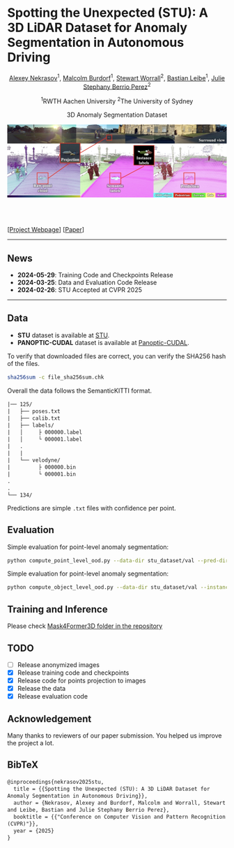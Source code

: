 # Spotting the Unexpected (STU): A 3D LiDAR Dataset for Anomaly Segmentation in Autonomous Driving
<div align="center">
<a href="https://scholar.google.com/citations?user=xJW2v3cAAAAJ&hl=en">Alexey Nekrasov</a><sup>1</sup>, <a href="">Malcolm Burdorf</a><sup>1</sup>, <a href="https://scholar.google.com/citations?user=LNqaebYAAAAJ&hl=en">Stewart Worrall</a><sup>2</sup>, <a href="https://www.vision.rwth-aachen.de/person/1/">Bastian Leibe</a><sup>1</sup>, <a href="https://scholar.google.com/citations?user=wT0QEpQAAAAJ&hl=en">Julie Stephany Berrio Perez</a><sup>2</sup>

<sup>1</sup>RWTH Aachen University <sup>2</sup>The University of Sydney

3D Anomaly Segmentation Dataset


![teaser](./docs/gthub_teaser.jpg)

</div>
<br><br>

[[Project Webpage](https://vision.rwth-aachen.de/stu-dataset)]
[[Paper](https://arxiv.org/abs/2505.02148)]

---

## News
* **2024-05-29**: Training Code and Checkpoints Release
* **2024-03-25**: Data and Evaluation Code Release
* **2024-02-26**: STU Accepted at CVPR 2025

---

## Data
- __STU__ dataset is available at [STU](https://omnomnom.vision.rwth-aachen.de/data/stu-dataset/).
- __PANOPTIC-CUDAL__ dataset is available at [Panoptic-CUDAL](https://omnomnom.vision.rwth-aachen.de/data/panoptic-cudal/).

To verify that downloaded files are correct, you can verify the SHA256 hash of the files.
```bash
sha256sum -c file_sha256sum.chk
```

Overall the data follows the SemanticKITTI format.
```tree
|── 125/
|   ├── poses.txt
|   ├── calib.txt
|   ├── labels/
|   │     ├ 000000.label
|   │     └ 000001.label
|   .
|   |
|   └── velodyne/
|         ├ 000000.bin
|         └ 000001.bin
.
.
└── 134/
```

Predictions are simple `.txt` files with confidence per point.

## Evaluation
Simple evaluation for point-level anomaly segmentation:
```bash
python compute_point_level_ood.py --data-dir stu_dataset/val --pred-dir ./prediction
```

Simple evaluation for point-level anomaly segmentation:
```bash
python compute_object_level_ood.py --data-dir stu_dataset/val --instance-dir ./instance_prediction
```

## Training and Inference
Please check [Mask4Former3D folder in the repository](./Mask4Former3D/)

## TODO
- [ ] Release anonymized images
- [x] Release training code and checkpoints
- [x] Release code for points projection to images
- [x] Release the data
- [x] Release evaluation code

## Acknowledgement
Many thanks to reviewers of our paper submission.
You helped us improve the project a lot.

## BibTeX
```
@inproceedings{nekrasov2025stu,
  title = {{Spotting the Unexpected (STU): A 3D LiDAR Dataset for Anomaly Segmentation in Autonomous Driving}},
  author = {Nekrasov, Alexey and Burdorf, Malcolm and Worrall, Stewart and Leibe, Bastian and Julie Stephany Berrio Perez},
  booktitle = {{"Conference on Computer Vision and Pattern Recognition (CVPR)"}},
  year = {2025}
}
```

